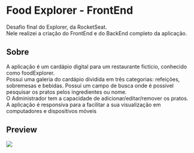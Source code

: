 # Food Explorer - FrontEnd

Desafio final do Explorer, da RocketSeat.\
Nele realizei a criação do FrontEnd e do BackEnd completo da aplicação.

## Sobre

A aplicação é um cardápio digital para um restaurante fictício, conhecido como foodExplorer.\
Possui uma galeria do cardápio dividida em três categorias: refeições, sobremesas e bebidas. Possui um campo de busca onde é possivel pesquisar os pratos pelos ingredientes ou nome.\
O Administrador tem a capacidade de adicionar/editar/remover os pratos.\
A aplicação é responsiva para a facilitar a sua visualização em computadores e dispositivos móveis

## Preview

<img src="/assets/img/arquivo.gif">

